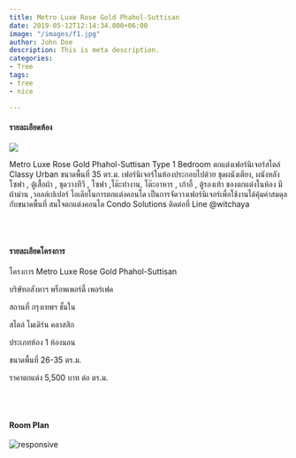 ```yaml
---
title: Metro Luxe Rose Gold Phahol-Suttisan
date: 2019-05-12T12:14:34.000+06:00
image: "/images/f1.jpg"
author: John Doe
description: This is meta description.
categories:
- Tree
tags:
- tree
- nice

---
```

#### รายละเอียดห้อง

![](/images/f2.jpg)

Metro Luxe Rose Gold Phahol-Suttisan Type 1 Bedroom ตกแต่งเฟอร์นิเจอร์สไตล์ Classy Urban ขนาดพื้นที่ 35 ตร.ม. เฟอร์นิเจอร์ในห้องประกอบไปด้วย ชุดผนังเตียง, ผนังหลังโซฟา , ตู้เสื้อผ้า , ชุดวางทีวี , โซฟา ,โต๊ะทำงาน, โต๊ะอาหาร , เก้าอี้ , ตู้รองเท้า ของตกแต่งในห้อง มี ผ้าม่าน ,วอลล์เปเปอร์ ไอเดียในการตกแต่งคอนโด เป็นการจัดวางเฟอร์นิเจอร์เพื่อใช้งานได้คุ้มค่าสมดุลกับขนาดพื้นที่ สนใจตกแต่งคอนโด Condo Solutions ติดต่อที่ Line @witchaya

<br><br>

#### รายละเอียดโครงการ

โครงการ                Metro Luxe Rose Gold Phahol-Suttisan

บริษัทอสังหาฯ        พร็อพเพอร์ตี้ เพอร์เฟค

สถานที่                  กรุงเทพฯ ชั้นใน

สไตล์                     โมเดิร์น คลาสสิก

ประเภทห้อง            1 ห้องนอน

ขนาดพื้นที่               26-35 ตร.ม.

ราคาตกแต่ง             5,500 บาท ต่อ ตร.ม.

<br><br>

#### Room Plan

![responsive](https://sbmedia3.sbdesignsquare.com/output/images/room_page/4bb599aa70943ae8f4bfb714c0f0f17b.jpg)